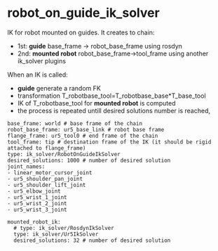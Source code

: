 # robot_on_guide_ik_solver

IK for robot mounted on guides. It creates to chain:

- 1st: __guide__ base_frame -> robot_base_frame using rosdyn
- 2nd: __mounted robot__ robot_base_frame->tool_frame using another ik_solver plugins

When an IK is called:
- __guide__ generate a random FK
- transformation T_robotbase_tool=T_robotbase_base*T_base_tool
- IK of T_robotbase_tool for __mounted robot__ is computed
- the process is repeated untill desired solutions number is reached,


```
base_frame: world # base frame of the chain
robot_base_frame: ur5_base_link # robot base frame
flange_frame: ur5_tool0 # end frame of the chain
tool_frame: tip # destination frame of the IK (it should be rigid attached to flange_frame)
type: ik_solver/RobotOnGuideIkSolver
desired_solutions: 1000 # number of desired solution
joint_names:
- linear_motor_cursor_joint
- ur5_shoulder_pan_joint
- ur5_shoulder_lift_joint
- ur5_elbow_joint
- ur5_wrist_1_joint
- ur5_wrist_2_joint
- ur5_wrist_3_joint

mounted_robot_ik:
  # type: ik_solver/RosdynIkSolver
  type: ik_solver/Ur5IkSolver
  desired_solutions: 32 # number of desired solution
```
